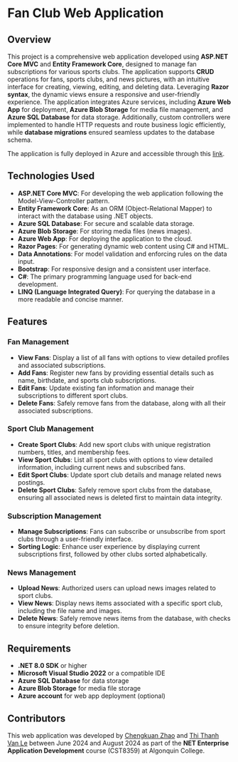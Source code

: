 # Fan Club Web Application

## Overview

This project is a comprehensive web application developed using **ASP.NET Core MVC** and **Entity Framework Core**, designed to manage fan subscriptions for various sports clubs. The application supports **CRUD** operations for fans, sports clubs, and news pictures, with an intuitive interface for creating, viewing, editing, and deleting data. Leveraging **Razor syntax**, the dynamic views ensure a responsive and user-friendly experience. The application integrates Azure services, including **Azure Web App** for deployment, **Azure Blob Storage** for media file management, and **Azure SQL Database** for data storage. Additionally, custom controllers were implemented to handle HTTP requests and route business logic efficiently, while **database migrations** ensured seamless updates to the database schema.

The application is fully deployed in Azure and accessible through this [link](https://chengkuanassg2-hcenbtb4gjdjg0gs.canadacentral-01.azurewebsites.net/).

## Technologies Used

- **ASP.NET Core MVC**: For developing the web application following the Model-View-Controller pattern.
- **Entity Framework Core**: As an ORM (Object-Relational Mapper) to interact with the database using .NET objects.
- **Azure SQL Database**: For secure and scalable data storage.
- **Azure Blob Storage**: For storing media files (news images).
- **Azure Web App**: For deploying the application to the cloud.
- **Razor Pages**: For generating dynamic web content using C# and HTML.
- **Data Annotations**: For model validation and enforcing rules on the data input.
- **Bootstrap**: For responsive design and a consistent user interface.
- **C#**: The primary programming language used for back-end development.
- **LINQ (Language Integrated Query)**: For querying the database in a more readable and concise manner.


## Features

### Fan Management
- **View Fans**: Display a list of all fans with options to view detailed profiles and associated subscriptions.
- **Add Fans**: Register new fans by providing essential details such as name, birthdate, and sports club subscriptions.
- **Edit Fans**: Update existing fan information and manage their subscriptions to different sport clubs.
- **Delete Fans**: Safely remove fans from the database, along with all their associated subscriptions.

### Sport Club Management
- **Create Sport Clubs**: Add new sport clubs with unique registration numbers, titles, and membership fees.
- **View Sport Clubs**: List all sport clubs with options to view detailed information, including current news and subscribed fans.
- **Edit Sport Clubs**: Update sport club details and manage related news postings.
- **Delete Sport Clubs**: Safely remove sport clubs from the database, ensuring all associated news is deleted first to maintain data integrity.

### Subscription Management
- **Manage Subscriptions**: Fans can subscribe or unsubscribe from sport clubs through a user-friendly interface.
- **Sorting Logic**: Enhance user experience by displaying current subscriptions first, followed by other clubs sorted alphabetically.

### News Management
- **Upload News**: Authorized users can upload news images related to sport clubs.
- **View News**: Display news items associated with a specific sport club, including the file name and images.
- **Delete News**: Safely remove news items from the database, with checks to ensure integrity before deletion.


## Requirements

- **.NET 8.0 SDK** or higher
- **Microsoft Visual Studio 2022** or a compatible IDE
- **Azure SQL Database** for data storage
- **Azure Blob Storage** for media file storage
- **Azure account** for web app deployment (optional)

## Contributors

This web application was developed by [Chengkuan Zhao](https://github.com/chengkuanz) and [Thi Thanh Van Le](https://github.com/Le-Vivian) between June 2024 and August 2024 as part of the **NET Enterprise Application Development** course (CST8359) at Algonquin College.
